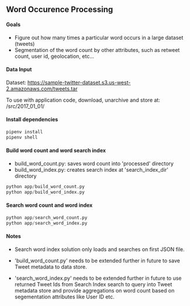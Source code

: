 ## Word Occurence Processing

#### Goals

- Figure out how many times a particular word occurs in a large dataset (tweets)
- Segmentation of the word count by other attributes, such as retweet count, user id, geolocation, etc...

#### Data Input

Dataset: https://sample-twitter-dataset.s3.us-west-2.amazonaws.com/tweets.tar

To use with application code, download, unarchive and store at: /src/2017_01_01/

#### Install dependencies

```python
pipenv install
pipenv shell
```

#### Build word count and word search index

- build_word_count.py: saves word count into 'processed' directory
- build_word_index.py: creates search index at 'search_index_dir' directory

```python
python app/build_word_count.py
python app/build_word_index.py
```

#### Search word count and word index

```python
python app/search_word_count.py
python app/search_word_index.py
```

#### Notes

- Search word index solution only loads and searches on first JSON file.

- 'build_word_count.py' needs to be extended further in future to save Tweet metadata to data store.

- 'search_word_index.py' needs to be extended further in future to use returned Tweet Ids from Search Index search to query into Tweet metadata store and provide aggregations on word count based on segementation attributes like User ID etc.
